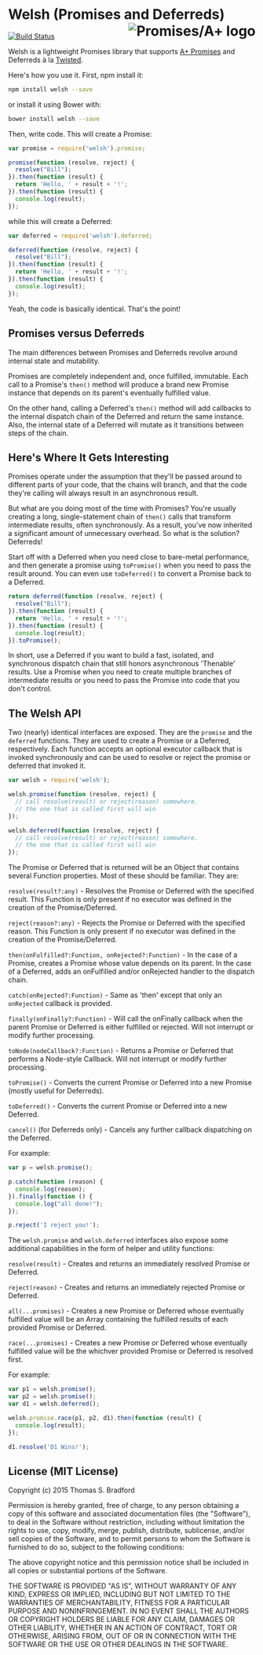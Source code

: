 # Welsh (Promises and Deferreds)<a href="http://promises-aplus.github.com/promises-spec"><img src="http://promises-aplus.github.com/promises-spec/assets/logo-small.png" align="right" alt="Promises/A+ logo" /></a>
[![Build Status](https://travis-ci.org/kode4food/welsh.png)](https://travis-ci.org/kode4food/welsh)

Welsh is a lightweight Promises library that supports [A+ Promises](https://promisesaplus.com/) and Deferreds à la [Twisted](https://twistedmatrix.com/documents/current/core/howto/defer.html).

Here's how you use it.  First, npm install it:

```bash
npm install welsh --save
```

or install it using Bower with:

```bash
bower install welsh --save
```

Then, write code.  This will create a Promise:

```javascript
var promise = require('welsh').promise;

promise(function (resolve, reject) {
  resolve("Bill");
}).then(function (result) {
  return 'Hello, ' + result + '!';
}).then(function (result) {
  console.log(result);
});
```

while this will create a Deferred:

```javascript
var deferred = require('welsh').deferred;

deferred(function (resolve, reject) {
  resolve("Bill");
}).then(function (result) {
  return 'Hello, ' + result + '!';
}).then(function (result) {
  console.log(result);
});
```

Yeah, the code is basically identical.  That's the point!

## Promises versus Deferreds
The main differences between Promises and Deferreds revolve around internal state and mutability.

Promises are completely independent and, once fulfilled, immutable.  Each call to a Promise's `then()` method will produce a brand new Promise instance that depends on its parent's eventually fulfilled value.

On the other hand, calling a Deferred's `then()` method will add callbacks to the internal dispatch chain of the Deferred and return the same instance.  Also, the internal state of a Deferred will mutate as it transitions between steps of the chain.

## Here's Where It Gets Interesting
Promises operate under the assumption that they'll be passed around to different parts of your code, that the chains will branch, and that the code they're calling will always result in an asynchronous result.

But what are you doing most of the time with Promises?  You're usually creating a long, single-statement chain of `then()` calls that transform intermediate results, often synchronously.  As a result, you've now inherited a significant amount of unnecessary overhead.  So what is the solution?  Deferreds!

Start off with a Deferred when you need close to bare-metal performance, and then generate a promise using `toPromise()` when you need to pass the result around. You can even use `toDeferred()` to convert a Promise back to a Deferred.

```javascript
return deferred(function (resolve, reject) {
  resolve("Bill");
}).then(function (result) {
  return 'Hello, ' + result + '!';
}).then(function (result) {
  console.log(result);
}).toPromise();
```

In short, use a Deferred if you want to build a fast, isolated, and synchronous dispatch chain that still honors asynchronous 'Thenable' results.  Use a Promise when you need to create multiple branches of intermediate results or you need to pass the Promise into code that you don't control.

## The Welsh API
Two (nearly) identical interfaces are exposed.  They are the `promise` and the `deferred` functions.  They are used to create a Promise or a Deferred, respectively.  Each function accepts an optional executor callback that is invoked synchronously and can be used to resolve or reject the promise or deferred that invoked it.

```javascript
var welsh = require('welsh');

welsh.promise(function (resolve, reject) {
  // call resolve(result) or reject(reason) somewhere.
  // the one that is called first will win
});

welsh.deferred(function (resolve, reject) {
  // call resolve(result) or reject(reason) somewhere.
  // the one that is called first will win
});
```

The Promise or Deferred that is returned will be an Object that contains several Function properties.  Most of these should be familiar.  They are:

`resolve(result?:any)` - Resolves the Promise or Deferred with the specified result.  This Function is only present if no executor was defined in the creation of the Promise/Deferred.

`reject(reason?:any)` - Rejects the Promise or Deferred with the specified reason.  This Function is only present if no executor was defined in the creation of the Promise/Deferred.

`then(onFulfilled?:Function, onRejected?:Function)` - In the case of a Promise, creates a Promise whose value depends on its parent. In the case of a Deferred, adds an onFulfilled and/or onRejected handler to the dispatch chain.

`catch(onRejected?:Function)` - Same as 'then' except that only an `onRejected` callback is provided.

`finally(onFinally?:Function)` - Will call the onFinally callback when the parent Promise or Deferred is either fulfilled or rejected.  Will not interrupt or modify further processing.

`toNode(nodeCallback?:Function)` - Returns a Promise or Deferred that performs a Node-style Callback.  Will not interrupt or modify further processing.

`toPromise()` - Converts the current Promise or Deferred into a new Promise (mostly useful for Deferreds).

`toDeferred()` - Converts the current Promise or Deferred into a new Deferred.

`cancel()` (for Deferreds only) - Cancels any further callback dispatching on the Deferred.

For example:

```javascript
var p = welsh.promise();

p.catch(function (reason) {
  console.log(reason);
}).finally(function () {
  console.log("all done!");
});

p.reject('I reject you!');
```

The `welsh.promise` and `welsh.deferred` interfaces also expose some additional capabilities in the form of helper and utility functions:

`resolve(result)` - Creates and returns an immediately resolved Promise or Deferred.

`reject(reason)` - Creates and returns an immediately rejected Promise or Deferred.

`all(...promises)` - Creates a new Promise or Deferred whose eventually fulfilled value will be an Array containing the fulfilled results of each provided Promise or Deferred.

`race(...promises)` - Creates a new Promise or Deferred whose eventually fulfilled value will be the whichver provided Promise or Deferred is resolved first.

For example:

```javascript
var p1 = welsh.promise();
var p2 = welsh.promise();
var d1 = welsh.deferred();

welsh.promise.race(p1, p2, d1).then(function (result) {
  console.log(result);
});

d1.resolve('D1 Wins!');
```

## License (MIT License)
Copyright (c) 2015 Thomas S. Bradford

Permission is hereby granted, free of charge, to any person
obtaining a copy of this software and associated documentation
files (the "Software"), to deal in the Software without
restriction, including without limitation the rights to use,
copy, modify, merge, publish, distribute, sublicense, and/or
sell copies of the Software, and to permit persons to whom the
Software is furnished to do so, subject to the following
conditions:

The above copyright notice and this permission notice shall be
included in all copies or substantial portions of the Software.

THE SOFTWARE IS PROVIDED "AS IS", WITHOUT WARRANTY OF ANY KIND,
EXPRESS OR IMPLIED, INCLUDING BUT NOT LIMITED TO THE WARRANTIES
OF MERCHANTABILITY, FITNESS FOR A PARTICULAR PURPOSE AND
NONINFRINGEMENT. IN NO EVENT SHALL THE AUTHORS OR COPYRIGHT
HOLDERS BE LIABLE FOR ANY CLAIM, DAMAGES OR OTHER LIABILITY,
WHETHER IN AN ACTION OF CONTRACT, TORT OR OTHERWISE, ARISING
FROM, OUT OF OR IN CONNECTION WITH THE SOFTWARE OR THE USE OR
OTHER DEALINGS IN THE SOFTWARE.
